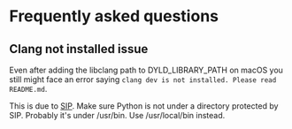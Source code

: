 # Frequently asked questions

## Clang not installed issue

Even after adding the libclang path to DYLD_LIBRARY_PATH on macOS you
still might face an error saying
`clang dev is not installed. Please read README.md`.

This is due to [SIP](https://support.apple.com/en-us/HT204899). Make
sure Python is not under a directory protected by SIP. Probably it's
under /usr/bin. Use /usr/local/bin instead.
